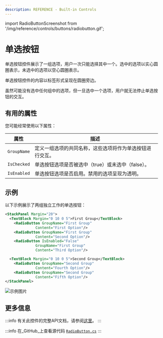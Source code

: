```yaml
---
description: REFERENCE - Built-in Controls
---
```


import RadioButtonScreenshot from '/img/reference/controls/buttons/radiobutton.gif';

# 单选按钮

单选按钮控件展示了一组选项，用户一次只能选择其中一个。选中的选项以实心圆圈表示，未选中的选项以空心圆圈表示。

单选按钮控件的内容以标签形式呈现在圆圈旁边。

虽然可能没有选中任何组中的选项，但一旦选中一个选项，用户就无法停止单选按钮的交互。

## 有用的属性

您可能经常使用以下属性：

| 属性 | 描述 |
| ---- | ---- |
| `GroupName` | 定义一组选项的共同名称，这些选项将作为单选按钮进行交互。 |
| `IsChecked` | 单选按钮选项是否被选中（true）或未选中（false）。 |
| `IsEnabled` | 单选按钮选项是否启用。禁用的选项呈现为透明。 |

## 示例

以下示例展示了两组独立工作的单选按钮：

```xml
<StackPanel Margin="20">
  <TextBlock Margin="0 10 0 5">First Group</TextBlock>
    <RadioButton GroupName="First Group"
              Content="First Option"/>
    <RadioButton GroupName="First Group"
              Content="Second Option"/>
    <RadioButton IsEnabled="False"
              GroupName="First Group"
              Content="Third Option"/>

  <TextBlock Margin="0 10 0 5">Second Group</TextBlock> 
    <RadioButton GroupName="Second Group"
              Content="Fourth Option"/>
    <RadioButton GroupName="Second Group"
              Content="Fifth Option"/>
</StackPanel>
```

<img src={RadioButtonScreenshot} alt="示例图片" />

## 更多信息

:::info
有关此控件的完整API文档，请参阅[这里](http://reference.avaloniaui.net/api/Avalonia.Controls/RadioButton/)。
:::

:::info
在_GitHub_上查看源代码 [`RadioButton.cs`](https://github.com/AvaloniaUI/Avalonia/blob/master/src/Avalonia.Controls/RadioButton.cs)
:::